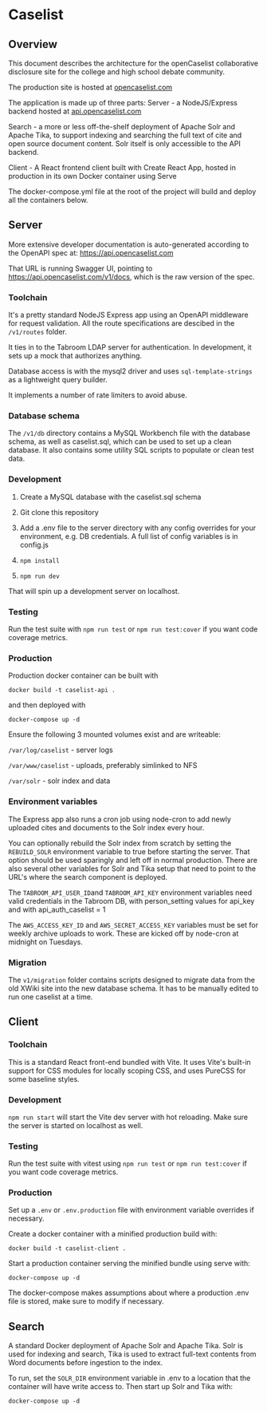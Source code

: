 # Caselist

## Overview

This document describes the architecture for the openCaselist collaborative disclosure site for the college and high school debate community.

The production site is hosted at [opencaselist.com](https://opencaselist.com)

The application is made up of three parts:
Server - a NodeJS/Express backend hosted at [api.opencaselist.com](https://api.opencaselist.com)

Search - a more or less off-the-shelf deployment of Apache Solr and Apache Tika, to support indexing and searching the full text of cite and open source document content. Solr itself is only accessible to the API backend.

Client - A React frontend client built with Create React App, hosted in production in its own Docker container using Serve

The docker-compose.yml file at the root of the project will build and deploy all the containers below.

## Server
More extensive developer documentation is auto-generated according to the OpenAPI spec at: https://api.opencaselist.com

That URL is running Swagger UI, pointing to https://api.opencaselist.com/v1/docs, which is the raw version of the spec.

### Toolchain

It's a pretty standard NodeJS Express app using an OpenAPI middleware for request validation. All the route specifications are descibed in the `/v1/routes` folder.

It ties in to the Tabroom LDAP server for authentication. In development, it sets up a mock that authorizes anything.

Database access is with the mysql2 driver and uses `sql-template-strings` as a lightweight query builder.

It implements a number of rate limiters to avoid abuse.

### Database schema

The `/v1/db` directory contains a MySQL Workbench file with the database schema, as well as caselist.sql, which can be used to set up a clean database. It also contains some utility SQL scripts to populate or clean test data.

### Development

1. Create a MySQL database with the caselist.sql schema

2. Git clone this repository

3. Add a .env file to the server directory with any config overrides for your environment, e.g. DB credentials. A full list of config variables is in config.js

4. `npm install`

5. `npm run dev`

That will spin up a development server on localhost.

### Testing

Run the test suite with `npm run test` or `npm run test:cover` if you want code coverage metrics.

### Production

Production docker container can be built with

`docker build -t caselist-api .`

and then deployed with

`docker-compose up -d`

Ensure the following 3 mounted volumes exist and are writeable:

`/var/log/caselist` - server logs

`/var/www/caselist` - uploads, preferably simlinked to NFS

`/var/solr` - solr index and data

### Environment variables

The Express app also runs a cron job using node-cron to add newly uploaded cites and documents to the Solr index every hour.

You can optionally rebuild the Solr index from scratch by setting the `REBUILD_SOLR` environment variable to true before starting the server. That option should be used sparingly and left off in normal production. There are also several other variables for Solr and Tika setup that need to point to the URL's where the search component is deployed.

The `TABROOM_API_USER_ID`and `TABROOM_API_KEY` environment variables need valid credentials in the Tabroom DB, with person_setting values for api_key and with api_auth_caselist = 1

The `AWS_ACCESS_KEY_ID` and `AWS_SECRET_ACCESS_KEY` variables must be set for weekly archive uploads to work. These are kicked off by node-cron at midnight on Tuesdays.

### Migration

The `v1/migration` folder contains scripts designed to migrate data from the old XWiki site into the new database schema. It has to be manually edited to run one caselist at a time.

## Client

### Toolchain

This is a standard React front-end bundled with Vite. It uses Vite's built-in support for CSS modules for locally scoping CSS, and uses PureCSS for some baseline styles.

### Development

`npm run start` will start the Vite dev server with hot reloading. Make sure the server is started on localhost as well.

### Testing

Run the test suite with vitest using `npm run test` or `npm run test:cover` if you want code coverage metrics.

### Production

Set up a `.env` or `.env.production` file with environment variable overrides if necessary.

Create a docker container with a minified production build with:

`docker build -t caselist-client .`

Start a production container serving the minified bundle using serve with:

`docker-compose up -d`

The docker-compose makes assumptions about where a production .env file is stored, make sure to modify if necessary.

## Search

A standard Docker deployment of Apache Solr and Apache Tika. Solr is used for indexing and search, Tika is used to extract full-text contents from Word documents before ingestion to the index.

To run, set the `SOLR_DIR` environment variable in .env to a location that the container will have write access to. Then start up Solr and Tika with:

`docker-compose up -d`
